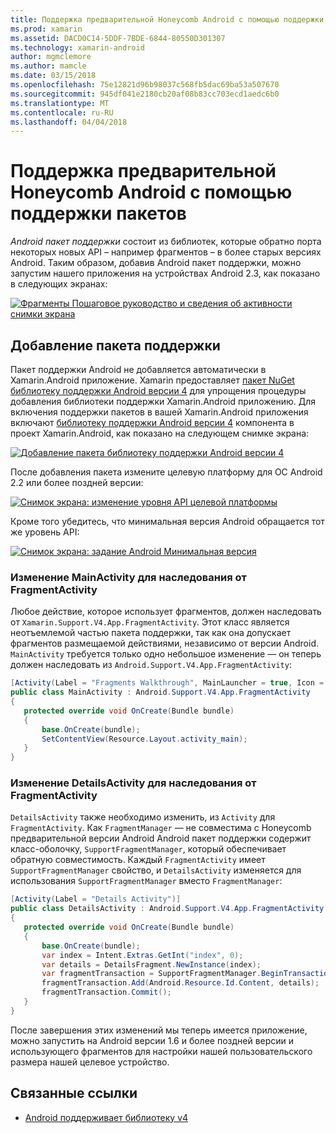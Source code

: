 ```yaml
---
title: Поддержка предварительной Honeycomb Android с помощью поддержки пакетов
ms.prod: xamarin
ms.assetid: DACD0C14-5DDF-7BDE-6844-80550D301307
ms.technology: xamarin-android
author: mgmclemore
ms.author: mamcle
ms.date: 03/15/2018
ms.openlocfilehash: 75e12821d96b98037c568fb5dac69ba53a507670
ms.sourcegitcommit: 945df041e2180cb20af08b83cc703ecd1aedc6b0
ms.translationtype: MT
ms.contentlocale: ru-RU
ms.lasthandoff: 04/04/2018
---
```

# <a name="supporting-pre-honeycomb-android-using-support-packages"></a>Поддержка предварительной Honeycomb Android с помощью поддержки пакетов

*Android пакет поддержки* состоит из библиотек, которые обратно порта некоторых новых API &ndash; например фрагментов &ndash; в более старых версиях Android. Таким образом, добавив Android пакет поддержки, можно запустим нашего приложения на устройствах Android 2.3, как показано в следующих экранах:

[![Фрагменты Пошаговое руководство и сведения об активности снимки экрана](supporting-pre-honeycomb-images/01-sml.png)](supporting-pre-honeycomb-images/01.png#lightbox)

## <a name="adding-the-support-package"></a>Добавление пакета поддержки

Пакет поддержки Android не добавляется автоматически в Xamarin.Android приложение. Xamarin предоставляет [пакет NuGet библиотеку поддержки Android версии 4](https://www.nuget.org/packages/Xamarin.Android.Support.v4/) для упрощения процедуры добавления библиотеки поддержки Xamarin.Android приложению.
Для включения поддержки пакетов в вашей Xamarin.Android приложения включают [библиотеку поддержки Android версии 4](https://www.nuget.org/packages/Xamarin.Android.Support.v4/) компонента в проект Xamarin.Android, как показано на следующем снимке экрана:

[![Добавление пакета библиотеку поддержки Android версии 4](supporting-pre-honeycomb-images/02-sml.png)](supporting-pre-honeycomb-images/02.png#lightbox)

После добавления пакета измените целевую платформу для ОС Android 2.2 или более поздней версии:

[![Снимок экрана: изменение уровня API целевой платформы](supporting-pre-honeycomb-images/03-sml.png)](supporting-pre-honeycomb-images/03.png#lightbox)

Кроме того убедитесь, что минимальная версия Android обращается тот же уровень API:

[![Снимок экрана: задание Android Минимальная версия](supporting-pre-honeycomb-images/04-sml.png)](supporting-pre-honeycomb-images/04.png#lightbox)

### <a name="change-mainactivity-to-derive-from-fragmentactivity"></a>Изменение MainActivity для наследования от FragmentActivity

Любое действие, которое использует фрагментов, должен наследовать от `Xamarin.Support.V4.App.FragmentActivity`. Этот класс является неотъемлемой частью пакета поддержки, так как она допускает фрагментов размещаемой действиями, независимо от версии Android. `MainActivity` требуется только одно небольшое изменение — он теперь должен наследовать из `Android.Support.V4.App.FragmentActivity`:

```csharp
[Activity(Label = "Fragments Walkthrough", MainLauncher = true, Icon = "@drawable/launcher")]
public class MainActivity : Android.Support.V4.App.FragmentActivity
{
   protected override void OnCreate(Bundle bundle)
   {
       base.OnCreate(bundle);
       SetContentView(Resource.Layout.activity_main);
   }
}
```


### <a name="change-detailsactivity-to-derive-from-fragmentactivity"></a>Изменение DetailsActivity для наследования от FragmentActivity

`DetailsActivity` также необходимо изменить, из `Activity` для `FragmentActivity`. Как `FragmentManager` — не совместима с Honeycomb предварительной версии Android Android пакет поддержки содержит класс-оболочку, `SupportFragmentManager`, который обеспечивает обратную совместимость. Каждый `FragmentActivity` имеет `SupportFragmentManager` свойство, и `DetailsActivity` изменяется для использования `SupportFragmentManager` вместо `FragmentManager`:

```csharp
[Activity(Label = "Details Activity")]
public class DetailsActivity : Android.Support.V4.App.FragmentActivity
{
   protected override void OnCreate(Bundle bundle)
   {
       base.OnCreate(bundle);
       var index = Intent.Extras.GetInt("index", 0);
       var details = DetailsFragment.NewInstance(index);
       var fragmentTransaction = SupportFragmentManager.BeginTransaction(); // Notice the change from FragmentManager to SupportFragmentManager
       fragmentTransaction.Add(Android.Resource.Id.Content, details);
       fragmentTransaction.Commit();
   }
}
```

После завершения этих изменений мы теперь имеется приложение, можно запустить на Android версии 1.6 и более поздней версии и использующего фрагментов для настройки нашей пользовательского размера нашей целевое устройство.


## <a name="related-links"></a>Связанные ссылки

- [Android поддерживает библиотеку v4](https://www.nuget.org/packages/Xamarin.Android.Support.v4)
